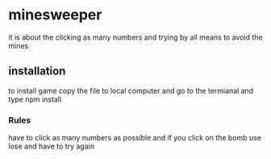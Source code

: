 # minesweeper
 it is about the clicking as many numbers and trying by all means to avoid the mines


## installation

to install game copy the file to local computer and go to the termianal and type npm install

### Rules

have to click as many numbers as possible and if you click on the bomb use lose and have to try again


